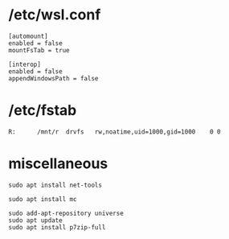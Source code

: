 # /etc/wsl.conf
```
[automount]
enabled = false
mountFsTab = true

[interop]
enabled = false
appendWindowsPath = false
```

# /etc/fstab
```
R:      /mnt/r  drvfs   rw,noatime,uid=1000,gid=1000    0 0
```

# miscellaneous
```
sudo apt install net-tools

sudo apt install mc

sudo add-apt-repository universe
sudo apt update
sudo apt install p7zip-full
```
